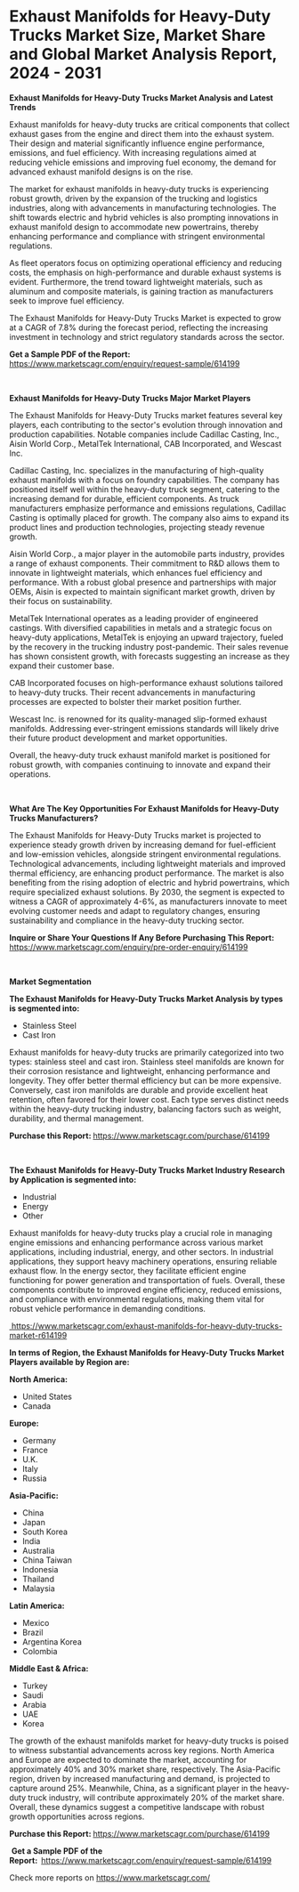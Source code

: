 <p><h1>Exhaust Manifolds for Heavy-Duty Trucks Market Size, Market Share and Global Market Analysis Report, 2024 - 2031</h1></p><p><strong>Exhaust Manifolds for Heavy-Duty Trucks Market Analysis and Latest Trends</strong></p>
<p><p>Exhaust manifolds for heavy-duty trucks are critical components that collect exhaust gases from the engine and direct them into the exhaust system. Their design and material significantly influence engine performance, emissions, and fuel efficiency. With increasing regulations aimed at reducing vehicle emissions and improving fuel economy, the demand for advanced exhaust manifold designs is on the rise.</p><p>The market for exhaust manifolds in heavy-duty trucks is experiencing robust growth, driven by the expansion of the trucking and logistics industries, along with advancements in manufacturing technologies. The shift towards electric and hybrid vehicles is also prompting innovations in exhaust manifold design to accommodate new powertrains, thereby enhancing performance and compliance with stringent environmental regulations.</p><p>As fleet operators focus on optimizing operational efficiency and reducing costs, the emphasis on high-performance and durable exhaust systems is evident. Furthermore, the trend toward lightweight materials, such as aluminum and composite materials, is gaining traction as manufacturers seek to improve fuel efficiency.</p><p>The Exhaust Manifolds for Heavy-Duty Trucks Market is expected to grow at a CAGR of 7.8% during the forecast period, reflecting the increasing investment in technology and strict regulatory standards across the sector.</p></p>
<p><strong>Get a Sample PDF of the Report:&nbsp;</strong> <a href="https://www.marketscagr.com/enquiry/request-sample/614199?utm_campaign=1879&utm_medium=2&utm_source=Github&utm_content=ia&utm_term=27122024&utm_id=exhaust-manifolds-for-heavy-duty-trucks">https://www.marketscagr.com/enquiry/request-sample/614199</a></p>
<p>&nbsp;</p>
<p><strong>Exhaust Manifolds for Heavy-Duty Trucks Major Market Players</strong></p>
<p><p>The Exhaust Manifolds for Heavy-Duty Trucks market features several key players, each contributing to the sector's evolution through innovation and production capabilities. Notable companies include Cadillac Casting, Inc., Aisin World Corp., MetalTek International, CAB Incorporated, and Wescast Inc.</p><p>Cadillac Casting, Inc. specializes in the manufacturing of high-quality exhaust manifolds with a focus on foundry capabilities. The company has positioned itself well within the heavy-duty truck segment, catering to the increasing demand for durable, efficient components. As truck manufacturers emphasize performance and emissions regulations, Cadillac Casting is optimally placed for growth. The company also aims to expand its product lines and production technologies, projecting steady revenue growth.</p><p>Aisin World Corp., a major player in the automobile parts industry, provides a range of exhaust components. Their commitment to R&D allows them to innovate in lightweight materials, which enhances fuel efficiency and performance. With a robust global presence and partnerships with major OEMs, Aisin is expected to maintain significant market growth, driven by their focus on sustainability.</p><p>MetalTek International operates as a leading provider of engineered castings. With diversified capabilities in metals and a strategic focus on heavy-duty applications, MetalTek is enjoying an upward trajectory, fueled by the recovery in the trucking industry post-pandemic. Their sales revenue has shown consistent growth, with forecasts suggesting an increase as they expand their customer base.</p><p>CAB Incorporated focuses on high-performance exhaust solutions tailored to heavy-duty trucks. Their recent advancements in manufacturing processes are expected to bolster their market position further.</p><p>Wescast Inc. is renowned for its quality-managed slip-formed exhaust manifolds. Addressing ever-stringent emissions standards will likely drive their future product development and market opportunities.</p><p>Overall, the heavy-duty truck exhaust manifold market is positioned for robust growth, with companies continuing to innovate and expand their operations.</p></p>
<p>&nbsp;</p>
<p><strong>What Are The Key Opportunities For Exhaust Manifolds for Heavy-Duty Trucks Manufacturers?</strong></p>
<p><p>The Exhaust Manifolds for Heavy-Duty Trucks market is projected to experience steady growth driven by increasing demand for fuel-efficient and low-emission vehicles, alongside stringent environmental regulations. Technological advancements, including lightweight materials and improved thermal efficiency, are enhancing product performance. The market is also benefiting from the rising adoption of electric and hybrid powertrains, which require specialized exhaust solutions. By 2030, the segment is expected to witness a CAGR of approximately 4-6%, as manufacturers innovate to meet evolving customer needs and adapt to regulatory changes, ensuring sustainability and compliance in the heavy-duty trucking sector.</p></p>
<p><strong>Inquire or Share Your Questions If Any Before Purchasing This Report:</strong> <a href="https://www.marketscagr.com/enquiry/pre-order-enquiry/614199?utm_campaign=1879&utm_medium=2&utm_source=Github&utm_content=ia&utm_term=27122024&utm_id=exhaust-manifolds-for-heavy-duty-trucks">https://www.marketscagr.com/enquiry/pre-order-enquiry/614199</a></p>
<p>&nbsp;</p>
<p><strong>Market Segmentation</strong></p>
<p><strong>The Exhaust Manifolds for Heavy-Duty Trucks Market Analysis by types is segmented into:</strong></p>
<p><ul><li>Stainless Steel</li><li>Cast Iron</li></ul></p>
<p><p>Exhaust manifolds for heavy-duty trucks are primarily categorized into two types: stainless steel and cast iron. Stainless steel manifolds are known for their corrosion resistance and lightweight, enhancing performance and longevity. They offer better thermal efficiency but can be more expensive. Conversely, cast iron manifolds are durable and provide excellent heat retention, often favored for their lower cost. Each type serves distinct needs within the heavy-duty trucking industry, balancing factors such as weight, durability, and thermal management.</p></p>
<p><strong>Purchase this Report:&nbsp;</strong><a href="https://www.marketscagr.com/purchase/614199?utm_campaign=1879&utm_medium=2&utm_source=Github&utm_content=ia&utm_term=27122024&utm_id=exhaust-manifolds-for-heavy-duty-trucks">https://www.marketscagr.com/purchase/614199</a></p>
<p>&nbsp;</p>
<p><strong>The Exhaust Manifolds for Heavy-Duty Trucks Market Industry Research by Application is segmented into:</strong></p>
<p><ul><li>Industrial</li><li>Energy</li><li>Other</li></ul></p>
<p><p>Exhaust manifolds for heavy-duty trucks play a crucial role in managing engine emissions and enhancing performance across various market applications, including industrial, energy, and other sectors. In industrial applications, they support heavy machinery operations, ensuring reliable exhaust flow. In the energy sector, they facilitate efficient engine functioning for power generation and transportation of fuels. Overall, these components contribute to improved engine efficiency, reduced emissions, and compliance with environmental regulations, making them vital for robust vehicle performance in demanding conditions.</p></p>
<p><a href="https://www.marketscagr.com/exhaust-manifolds-for-heavy-duty-trucks-market-r614199?utm_campaign=1879&utm_medium=2&utm_source=Github&utm_content=ia&utm_term=27122024&utm_id=exhaust-manifolds-for-heavy-duty-trucks">&nbsp;https://www.marketscagr.com/exhaust-manifolds-for-heavy-duty-trucks-market-r614199</a></p>
<p><strong>In terms of Region, the Exhaust Manifolds for Heavy-Duty Trucks Market Players available by Region are:</strong></p>
<p>
    <p> <strong> North America: </strong>
        <ul>
            <li>United States</li>
            <li>Canada</li>
        </ul>
        </p> 
    <p> <strong> Europe: </strong>
        <ul>
            <li>Germany</li>
            <li>France</li>
            <li>U.K.</li>
            <li>Italy</li>
            <li>Russia</li>
        </ul>
        </p> 
    <p> <strong> Asia-Pacific: </strong>
        <ul>
            <li>China</li>
            <li>Japan</li>
            <li>South Korea</li>
            <li>India</li>
            <li>Australia</li>
            <li>China Taiwan</li>
            <li>Indonesia</li>
            <li>Thailand</li>
            <li>Malaysia</li>
        </ul>
        </p> 
    <p> <strong> Latin America: </strong>
        <ul>
            <li>Mexico</li>
            <li>Brazil</li>
            <li>Argentina Korea</li>
            <li>Colombia</li>
        </ul>
        </p> 
    <p> <strong> Middle East & Africa: </strong>
        <ul>
            <li>Turkey</li>
            <li>Saudi</li>
            <li>Arabia</li>
            <li>UAE</li>
            <li>Korea</li>
        </ul>
    </p>
    </p>
<p><p>The growth of the exhaust manifolds market for heavy-duty trucks is poised to witness substantial advancements across key regions. North America and Europe are expected to dominate the market, accounting for approximately 40% and 30% market share, respectively. The Asia-Pacific region, driven by increased manufacturing and demand, is projected to capture around 25%. Meanwhile, China, as a significant player in the heavy-duty truck industry, will contribute approximately 20% of the market share. Overall, these dynamics suggest a competitive landscape with robust growth opportunities across regions.</p></p>
<p><strong>Purchase this Report: </strong><a href="https://www.marketscagr.com/purchase/614199?utm_campaign=1879&utm_medium=2&utm_source=Github&utm_content=ia&utm_term=27122024&utm_id=exhaust-manifolds-for-heavy-duty-trucks">https://www.marketscagr.com/purchase/614199</a></p>
<p>&nbsp;<strong>Get a Sample PDF of the Report:&nbsp;&nbsp;</strong><a href="https://www.marketscagr.com/enquiry/request-sample/614199?utm_campaign=1879&utm_medium=2&utm_source=Github&utm_content=ia&utm_term=27122024&utm_id=exhaust-manifolds-for-heavy-duty-trucks">https://www.marketscagr.com/enquiry/request-sample/614199</a></p>
<p><strong></strong></p>
<p>Check more reports on <a href="https://www.marketscagr.com/?utm_campaign=1879&utm_medium=2&utm_source=Github&utm_content=ia&utm_term=27122024&utm_id=exhaust-manifolds-for-heavy-duty-trucks">https://www.marketscagr.com/</a></p>